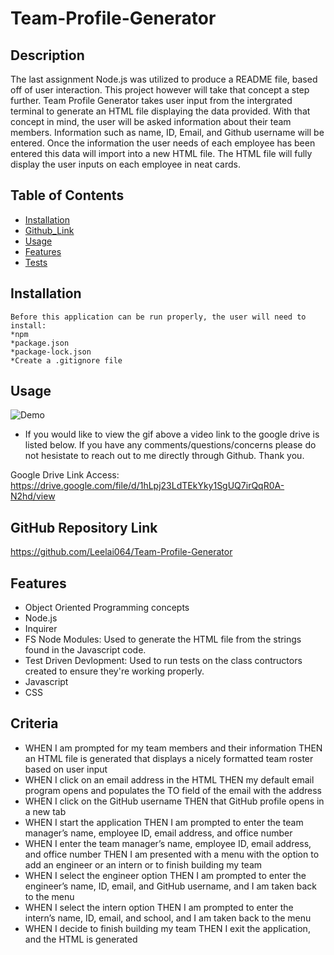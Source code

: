 # Team-Profile-Generator

## Description

The last assignment Node.js was utilized to produce a README file, based off of user interaction. This project however will take that concept a step further. Team Profile Generator takes user input from the intergrated terminal to generate an HTML file displaying the data provided. With that concept in mind, the user will be asked information about their team members. Information such as name, ID, Email, and Github username will be entered. Once the information the user needs of each employee has been entered this data will import into a new HTML file. The HTML file will fully display the user inputs on each employee in neat cards.

## Table of Contents
* [Installation](#installation)
* [Github_Link](#github-repository-link)
* [Usage](#usage)
* [Features](#features)
* [Tests](#tests)


## Installation
```
Before this application can be run properly, the user will need to install:
*npm
*package.json
*package-lock.json
*Create a .gitignore file
```
## Usage
![Demo](./assets/Demo.gif)

* If you would like to view the gif above a video link to the google drive is listed below. If you have any comments/questions/concerns please do not hesistate to reach out to me directly through Github. Thank you.

Google Drive Link Access: https://drive.google.com/file/d/1hLpj23LdTEkYky1SgUQ7irQqR0A-N2hd/view
## GitHub Repository Link

https://github.com/Leelai064/Team-Profile-Generator

## Features

* Object Oriented Programming concepts
* Node.js
* Inquirer
* FS Node Modules: Used to generate the HTML file from the strings found in the Javascript code.
* Test Driven Devlopment: Used to run tests on the class contructors created to ensure they're working properly.
* Javascript
* CSS

## Criteria
* WHEN I am prompted for my team members and their information THEN an HTML file is generated that displays a nicely formatted team roster based on user input
* WHEN I click on an email address in the HTML THEN my default email program opens and populates the TO field of the email with the address
* WHEN I click on the GitHub username THEN that GitHub profile opens in a new tab
* WHEN I start the application THEN I am prompted to enter the team manager’s name, employee ID, email address, and office number
* WHEN I enter the team manager’s name, employee ID, email address, and office number THEN I am presented with a menu with the option to add an engineer or an intern or to finish building my team
* WHEN I select the engineer option THEN I am prompted to enter the engineer’s name, ID, email, and GitHub username, and I am taken back to the menu
* WHEN I select the intern option THEN I am prompted to enter the intern’s name, ID, email, and school, and I am taken back to the menu
* WHEN I decide to finish building my team THEN I exit the application, and the HTML is generated